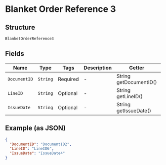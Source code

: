 
# Blanket Order Reference 3

## Structure

`BlanketOrderReference3`

## Fields

| Name | Type | Tags | Description | Getter | Setter |
|  --- | --- | --- | --- | --- | --- |
| `DocumentID` | `String` | Required | - | String getDocumentID() | setDocumentID(String documentID) |
| `LineID` | `String` | Optional | - | String getLineID() | setLineID(String lineID) |
| `IssueDate` | `String` | Optional | - | String getIssueDate() | setIssueDate(String issueDate) |

## Example (as JSON)

```json
{
  "DocumentID": "DocumentID2",
  "LineID": "LineID6",
  "IssueDate": "IssueDate4"
}
```

